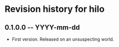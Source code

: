 # Revision history for hilo

## 0.1.0.0 -- YYYY-mm-dd

* First version. Released on an unsuspecting world.
